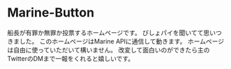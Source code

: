 # Marine-Button
船長が有罪か無罪か投票するホームページです。
びしょパイを聞いてて思いつきました。
このホームページはMarine APIに通信して動きます。
ホームページは自由に使っていただいて構いません。
改変して面白いのができたら主のTwitterのDMまで一報をくれると嬉しいです。
